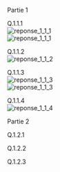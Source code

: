 Partie 1
  
  
Q.1.1.1  
![reponse_1_1_1](https://github.com/user-attachments/assets/cae45fa6-4508-41de-9715-ddf7f80c696b)  
![reponse_1_1_1](https://github.com/user-attachments/assets/8c4ffa16-5576-4c54-ac99-3d19a1d9861e)  

  
Q.1.1.2  
![reponse_1_1_2](https://github.com/user-attachments/assets/2720ad25-c80c-4de2-b43c-ea2437055cf6) 

Q.1.1.3  
![reponse_1_1_3](https://github.com/user-attachments/assets/af4b2acd-f238-4f18-9ffb-989725cd6383)  
![reponse_1_1_3](https://github.com/user-attachments/assets/6feebae8-9bab-4524-939a-8f86bf563879)  
  
Q.1.1.4  
![reponse_1_1_4](https://github.com/user-attachments/assets/b9b2aee5-71e8-4889-8bf5-eba8a2d4fcab)  
  
  
Partie 2
  
  
Q.1.2.1  
  
Q.1.2.2  
  
Q.1.2.3  
  

  
  
